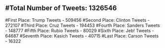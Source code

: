 #Total Number of Tweets: 1326546 
---
#First Place: Trump Tweets - 509456
#Second Place: Clinton Tweets - 272107
#Third Place: Cruz Tweets - 194453
#Fourth Place: Sanders Tweets - 148777
#Fifth Place: Rubio Tweets - 80029
#Sixth Place: Jeb! Tweets - 64687
#Seventh Place: Kasich Tweets - 40715
#Last Place: Carson Tweets - 16322
